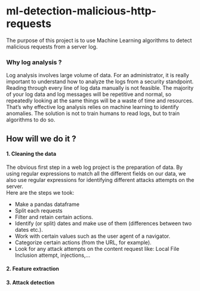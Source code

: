 # ml-detection-malicious-http-requests

The purpose of this project is to use Machine Learning algorithms to detect malicious requests from a server log. 

### Why log analysis ? 
Log analysis involves large volume of data. For an administrator, it is really important to understand how to analyze the logs from a security standpoint. Reading through every line of log data manually is not feasible. The majority of your log data and log messages will be repetitive and normal, so repeatedly looking at the same things will be a waste of time and resources. That’s why effective log analysis relies on machine learning to identify anomalies. The solution is not to train humans to read logs, but to train algorithms to do so. 

## How will we do it ?
#### 1. Cleaning the data
The obvious first step in a web log project is the preparation of data. By using regular expressions to match all the different fields on our data, we also use regular expressions for identifying different attacks attempts on the server.  
Here are the steps we took:
  * Make a pandas dataframe
  * Split each requests
  * Filter and retain certain actions.
  * Identify (or split) dates and make use of them (differences between two dates etc.).
  * Work with certain values such as the user agent of a navigator.
  * Categorize certain actions (from the URL, for example).
  * Look for any attack attempts on the content request like: Local File Inclusion attempt, injections,...


#### 2. Feature extraction

#### 3. Attack detection
